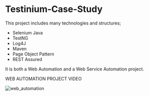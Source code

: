 # Testinium-Case-Study

This project includes many technologies and structures;
* Selenium Java
* TestNG
* Log4J
* Maven
* Page Object Pattern
* REST Assured

It is both a Web Automation and a Web Service Automation project.


WEB AUTOMATION PROJECT VIDEO


![web_automation](https://user-images.githubusercontent.com/109972906/194760473-66102279-1c0d-4bdf-b3b2-e21ea57f7936.gif)
